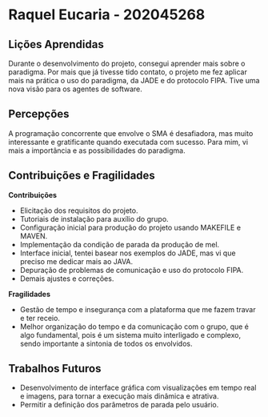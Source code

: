 # Raquel Eucaria -  202045268

## Lições Aprendidas

Durante o desenvolvimento do projeto, consegui aprender mais sobre o paradigma. Por mais que já tivesse tido contato, o projeto me fez aplicar mais na prática o uso do paradigma, da JADE e do protocolo FIPA. Tive uma nova visão para os agentes de software.


## Percepções

A programação concorrente que envolve o SMA é desafiadora, mas muito interessante e gratificante quando executada com sucesso. Para mim, vi mais a importância e as possibilidades do paradigma.


## Contribuições e Fragilidades
**Contribuições**
- Elicitação dos requisitos do projeto.
- Tutoriais de instalação para auxílio do grupo.
- Configuração inicial para produção do projeto usando MAKEFILE e MAVEN.
- Implementação da condição de parada da produção de mel.
- Interface inicial, tentei basear nos exemplos do JADE, mas vi que preciso me dedicar mais ao JAVA.
- Depuração de problemas de comunicação e uso do protocolo FIPA.
- Demais ajustes e correções.

**Fragilidades**
- Gestão de tempo e insegurança com a plataforma que me fazem travar e ter receio.
- Melhor organização do tempo e da comunicação com o grupo, que é algo fundamental, pois é um sistema muito interligado e complexo, sendo importante a sintonia de todos os envolvidos.

##  Trabalhos Futuros
- Desenvolvimento de interface gráfica com visualizações em tempo real e imagens, para tornar a execução mais dinâmica e atrativa.
- Permitir a definição dos parâmetros de parada pelo usuário.